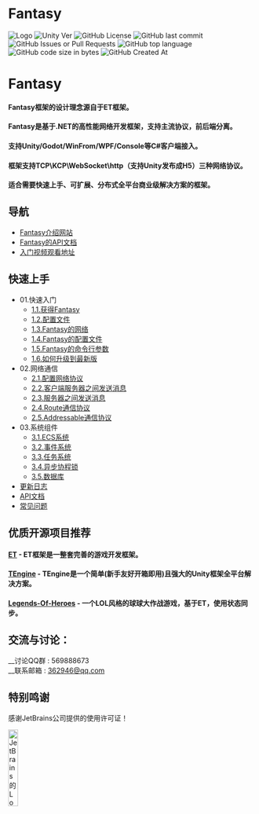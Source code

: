 # Fantasy
![Logo](Docs/Logo.png)
![Unity Ver](https://img.shields.io/badge/Unity%20Ver-2021.3.14++-blue.svg?style=flat-square)
![GitHub License](https://img.shields.io/github/license/qq362946/Fantasy)
![GitHub last commit](https://img.shields.io/github/last-commit/qq362946/Fantasy)
![GitHub Issues or Pull Requests](https://img.shields.io/github/issues/qq362946/Fantasy)
![GitHub top language](https://img.shields.io/github/languages/top/qq362946/Fantasy)
![GitHub code size in bytes](https://img.shields.io/github/languages/code-size/qq362946/Fantasy)
![GitHub Created At](https://img.shields.io/github/created-at/qq362946/Fantasy)
# Fantasy
#### Fantasy框架的设计理念源自于ET框架。
#### Fantasy是基于.NET的高性能网络开发框架，支持主流协议，前后端分离。
#### 支持Unity/Godot/WinFrom/WPF/Console等C#客户端接入。
#### 框架支持TCP\KCP\WebSocket\http（支持Unity发布成H5）三种网络协议。 
#### 适合需要快速上手、可扩展、分布式全平台商业级解决方案的框架。
## 导航
* [Fantasy介绍网站](https://www.code-fantasy.com/)
* [Fantasy的API文档](https://www.code-fantasy.com/doc/api/Fantasy.html)
* [入门视频观看地址](https://space.bilibili.com/382126312)
## 快速上手
* 01.快速入门
  * [1.1.获得Fantasy](https://www.code-fantasy.com/top/download-fantasy/)
  * [1.2.配置文件](https://www.code-fantasy.com/top/config-file/)
  * [1.3.Fantasy的网络](https://www.code-fantasy.com/top/use-network/)
  * [1.4.Fantasy的配置文件](https://www.code-fantasy.com/top/config-file/)
  * [1.5.Fantasy的命令行参数](https://www.code-fantasy.com/top/command-line-parameter/)
  * [1.6.如何升级到最新版](https://www.code-fantasy.com/top/upgrade/)
* 02.网络通信
  * [2.1.配置网络协议](https://www.code-fantasy.com/network/network-protocols/)
  * [2.2.客户端服务器之间发送消息](https://www.code-fantasy.com/network/session/)
  * [2.3.服务器之间发送消息](https://www.code-fantasy.com/network/networkmessagingomponent/)
  * [2.4.Route通信协议](https://www.code-fantasy.com/network/network-route/)
  * [2.5.Addressable通信协议](https://www.code-fantasy.com/network/network-addressable/)
* 03.系统组件
  * [3.1.ECS系统](https://www.code-fantasy.com/core/ecs/)
  * [3.2.事件系统](https://www.code-fantasy.com/core/event/)
  * [3.3.任务系统](https://www.code-fantasy.com/core/task/)
  * [3.4.异步协程锁](https://www.code-fantasy.com/core/lock/)
  * [3.5.数据库](https://www.code-fantasy.com/core/db/)
* [更新日志](https://www.code-fantasy.com/changelog/)
* [API文档](https://www.code-fantasy.com/doc/api/Fantasy.html)
* [常见问题](https://www.code-fantasy.com/question/)

## 优质开源项目推荐
#### <a href="https://github.com/egametang/ET"><strong>ET</strong></a> - ET框架是一整套完善的游戏开发框架。
#### <a href="https://github.com/ALEXTANGXIAO/TEngine"><strong>TEngine</strong></a> - TEngine是一个简单(新手友好开箱即用)且强大的Unity框架全平台解决方案。
#### <a href="https://github.com/FlameskyDexive/Legends-Of-Heroes"><strong>Legends-Of-Heroes</strong></a> - 一个LOL风格的球球大作战游戏，基于ET，使用状态同步。
## 交流与讨论：  
__讨论QQ群 : 569888673  
__联系邮箱  : 362946@qq.com
## 特别鸣谢

感谢JetBrains公司提供的使用许可证！

<p><a href="https://www.jetbrains.com/?from=fantasy">
<img src="https://user-images.githubusercontent.com/8274346/223466125-611c027a-61f3-4ea0-a96d-4052283da746.png" alt="JetBrains的Logo" width="20%" height="20%"></a></p>

